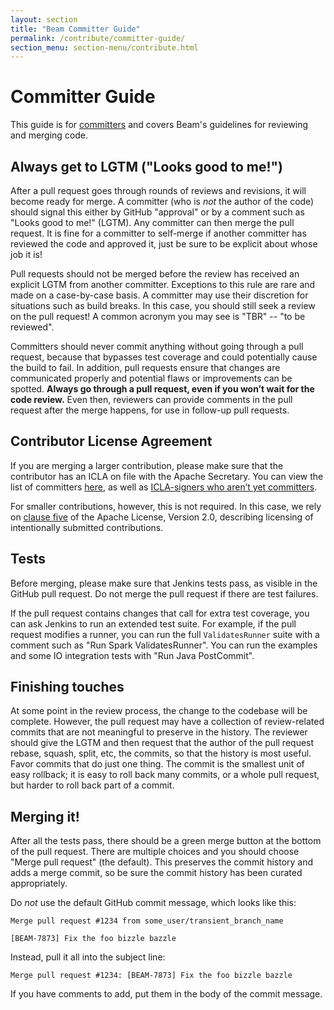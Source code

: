 ```yaml
---
layout: section
title: "Beam Committer Guide"
permalink: /contribute/committer-guide/
section_menu: section-menu/contribute.html
---
```


# Committer Guide

This guide is for
[committers](https://www.apache.org/foundation/how-it-works.html#committers)
and covers Beam's guidelines for reviewing and merging code.

## Always get to LGTM ("Looks good to me!")

After a pull request goes through rounds of reviews and revisions, it will
become ready for merge. A committer (who is _not_ the author of the code)
should signal this either by GitHub "approval" or by a comment such as "Looks
good to me!" (LGTM). Any committer can then merge the pull request. It is fine
for a committer to self-merge if another committer has reviewed the code and
approved it, just be sure to be explicit about whose job it is!

Pull requests should not be merged before the review has received an explicit
LGTM from another committer. Exceptions to this rule are rare and made on a
case-by-case basis. A committer may use their discretion for situations such as
build breaks. In this case, you should still seek a review on the pull request!
A common acronym you may see is "TBR" -- "to be reviewed".

Committers should never commit anything without going through a pull request,
because that bypasses test coverage and could potentially cause the build to
fail. In addition, pull requests ensure that changes are communicated properly
and potential flaws or improvements can be spotted.  **Always go through a pull
request, even if you won’t wait for the code review.** Even then, reviewers
can provide comments in the pull request after the merge happens, for use
in follow-up pull requests.

## Contributor License Agreement

If you are merging a larger contribution, please make sure that the contributor
has an ICLA on file with the Apache Secretary. You can view the list of
committers [here](http://home.apache.org/phonebook.html?unix=committers), as
well as [ICLA-signers who aren’t yet
committers](http://home.apache.org/unlistedclas.html).

For smaller contributions, however, this is not required. In this case, we rely
on [clause five](http://www.apache.org/licenses/LICENSE-2.0#contributions) of
the Apache License, Version 2.0, describing licensing of intentionally
submitted contributions.

## Tests

Before merging, please make sure that Jenkins tests pass, as visible in the
GitHub pull request. Do not merge the pull request if there are test failures.

If the pull request contains changes that call for extra test coverage, you can
ask Jenkins to run an extended test suite. For example, if the pull request
modifies a runner, you can run the full `ValidatesRunner` suite with a comment
such as "Run Spark ValidatesRunner". You can run the examples and some IO
integration tests with "Run Java PostCommit".

## Finishing touches

At some point in the review process, the change to the codebase will be 
complete. However, the pull request may have a collection of review-related
commits that are not meaningful to preserve in the history. The reviewer should
give the LGTM and then request that the author of the pull request rebase,
squash, split, etc, the commits, so that the history is most useful. Favor
commits that do just one thing. The commit is the smallest unit of easy
rollback; it is easy to roll back many commits, or a whole pull request, but
harder to roll back part of a commit.

## Merging it!

After all the tests pass, there should be a green merge button at the bottom of
the pull request.  There are multiple choices and you should choose "Merge pull
request" (the default). This preserves the commit history and adds a merge
commit, so be sure the commit history has been curated appropriately.

Do _not_ use the default GitHub commit message, which looks like this:

    Merge pull request #1234 from some_user/transient_branch_name

    [BEAM-7873] Fix the foo bizzle bazzle

Instead, pull it all into the subject line:

    Merge pull request #1234: [BEAM-7873] Fix the foo bizzle bazzle

If you have comments to add, put them in the body of the commit message.
